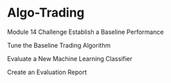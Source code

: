 # Algo-Trading
Module 14 Challenge
Establish a Baseline Performance


Tune the Baseline Trading Algorithm


Evaluate a New Machine Learning Classifier


Create an Evaluation Report
